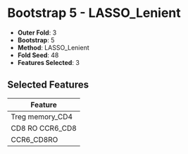 # Bootstrap 5 - LASSO_Lenient

- **Outer Fold**: 3
- **Bootstrap**: 5
- **Method**: LASSO_Lenient
- **Fold Seed**: 48
- **Features Selected**: 3

## Selected Features

| Feature |
|---------|
| Treg memory_CD4 |
| CD8 RO CCR6_CD8 |
| CCR6_CD8RO |
